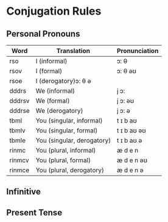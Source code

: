 # Conjugation Rules

## Personal Pronouns
Word|Translation|Pronunciation
---|---|---
rso|I (informal)|ɔ: θ 
rsov|I (formal)|ɔ: θ əʊ
rsoe|I (derogatory)ɔ: θ ə
dddrs|We (informal)|j ɔ:
dddrsv|We (formal)|j ɔ: əʊ
dddrse|We (derogatory)|j ɔ: ə
tbml|You (singular, informal)|t ɪ b aʊ 
tbmlv|You (singular, formal)|t ɪ b aʊ əʊ
tbmle|You (singular, derogatory)|t ɪ b aʊ ə
rinmc|You (plural, informal)|æ d e n
rinmcv|You (plural, formal)|æ d e n əʊ
rinmce|You (plural, derogatory)|æ d e n ə

## Infinitive

## Present Tense